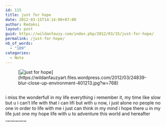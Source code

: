 ```yaml
---
id: 115
title: just for hope
date: 2012-03-15T14:14:00+07:00
author: Redaksi
layout: post
guid: https://wildanfauzy.com/index.php/2012/03/15/just-for-hope/
permalink: /just-for-hope/
nb_of_words:
  - "109"
categories:
  - Note
---
```

<figure class="wp-block-image size-large">[<img src="https://wildanfauzyart.files.wordpress.com/2012/03/24839-blur-close-up-environment-401213.jpg?w=768" alt="just for hope" title="just for hope" data-recalc-dims="1" />](https://wildanfauzyart.files.wordpress.com/2012/03/24839-blur-close-up-environment-401213.jpg?w=768)</figure> 

<img /> 

i miss the wonderfull in my life everything i remember it, my time like slow but u i can&#8217;t life with that i can lifi but with u now, i just alone no people no one in order to life with me i just can think in my mind i hope there u in my life just one my hope life with u to adventure this world and hereafter  
\___\___\___\___\___\___\___\___\___\___